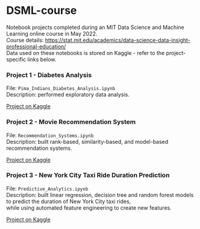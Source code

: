 # DSML-course
Notebook projects completed during an MIT Data Science and Machine Learning online course in May 2022. \
Course details: https://stat.mit.edu/academics/data-science-data-insight-professional-education/ \
Data used on these notebooks is stored on Kaggle - refer to the project-specific links below.

### Project 1 - Diabetes Analysis
File: `Pima_Indians_Diabetes_Analysis.ipynb` \
Description: performed exploratory data analysis.

[Project on Kaggle](https://www.kaggle.com/code/estellenassar/dsml-course-project-1-exploratory-data-analysis/data)

### Project 2 - Movie Recommendation System
File: `Recommendation_Systems.ipynb` \
Description: built rank-based, similarity-based, and model-based recommendation systems.

[Project on Kaggle](https://www.kaggle.com/code/estellenassar/dsml-course-project-2-movie-recommendations)

### Project 3 - New York City Taxi Ride Duration Prediction
File: `Predictive_Analytics.ipynb` \
Description: built linear regression, decision tree and random forest models to predict the duration of New York City taxi rides, \
while using automated feature engineering to create new features.

[Project on Kaggle](https://www.kaggle.com/code/estellenassar/dsml-course-project-3-predicting-ride-duration)


